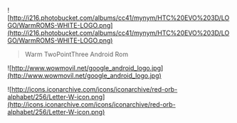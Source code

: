 ![http://i216.photobucket.com/albums/cc41/mynym/HTC%20EVO%203D/LOGO/WarmROMS-WHITE-LOGO.png](http://i216.photobucket.com/albums/cc41/mynym/HTC%20EVO%203D/LOGO/WarmROMS-WHITE-LOGO.png)

> Warm TwoPointThree Android Rom

![http://www.wowmovil.net/google_android_logo.jpg](http://www.wowmovil.net/google_android_logo.jpg)

![http://icons.iconarchive.com/icons/iconarchive/red-orb-alphabet/256/Letter-W-icon.png](http://icons.iconarchive.com/icons/iconarchive/red-orb-alphabet/256/Letter-W-icon.png)